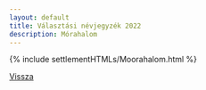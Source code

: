 ```yaml
---
layout: default
title: Választási névjegyzék 2022
description: Mórahalom
---
```


{% include settlementHTMLs/Moorahalom.html %}

[Vissza](./)